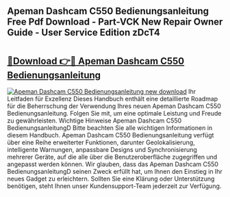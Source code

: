 ## Apeman Dashcam C550 Bedienungsanleitung Free Pdf Download - Part-VCK New Repair Owner Guide - User Service Edition zDcT4

# <h2><a href="http://df4rxi.blite.top/?on=Apeman+Dashcam+C550+Bedienungsanleitung">🔗Download 👉🔴 Apeman Dashcam C550 Bedienungsanleitung</a></h2>

[![Apeman Dashcam C550 Bedienungsanleitung new download](https://i.imgur.com/lujVjoI.png)](http://df4rxi.blite.top/?on=Apeman+Dashcam+C550+Bedienungsanleitung)
Ihr Leitfaden für Exzellenz Dieses Handbuch enthält eine detaillierte Roadmap für die Beherrschung der Verwendung Ihres neuen Apeman Dashcam C550 Bedienungsanleitung. Folgen Sie mit, um eine optimale Leistung und Freude zu gewährleisten. Wichtige Hinweise Apeman Dashcam C550 BedienungsanleitungD Bitte beachten Sie alle wichtigen Informationen in diesem Handbuch. Apeman Dashcam C550 Bedienungsanleitung verfügt über eine Reihe erweiterter Funktionen, darunter Geolokalisierung, intelligente Warnungen, anpassbare Designs und Synchronisierung mehrerer Geräte, auf die alle über die Benutzeroberfläche zugegriffen und angepasst werden können. Wir glauben, dass das Apeman Dashcam C550 BedienungsanleitungD seinen Zweck erfüllt hat, um Ihnen den Einstieg in Ihr neues Gadget zu erleichtern. Sollten Sie eine Klärung oder Unterstützung benötigen, steht Ihnen unser Kundensupport-Team jederzeit zur Verfügung.
